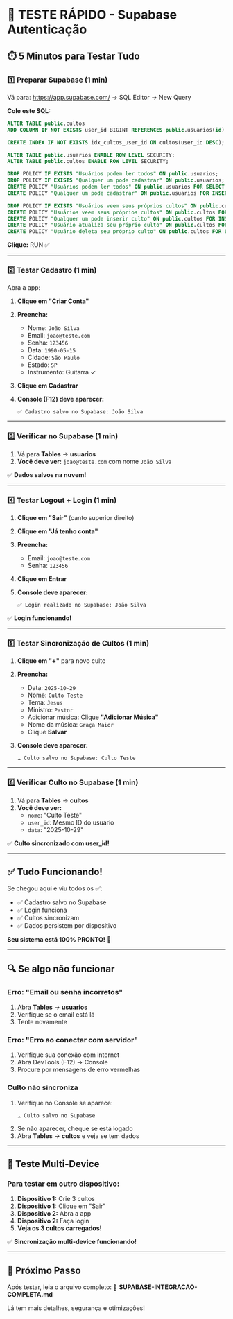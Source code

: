 # 🚀 TESTE RÁPIDO - Supabase Autenticação

## ⏱️ 5 Minutos para Testar Tudo

### 1️⃣ Preparar Supabase (1 min)

Vá para: https://app.supabase.com/ → SQL Editor → New Query

**Cole este SQL:**

```sql
ALTER TABLE public.cultos 
ADD COLUMN IF NOT EXISTS user_id BIGINT REFERENCES public.usuarios(id) ON DELETE CASCADE;

CREATE INDEX IF NOT EXISTS idx_cultos_user_id ON cultos(user_id DESC);

ALTER TABLE public.usuarios ENABLE ROW LEVEL SECURITY;
ALTER TABLE public.cultos ENABLE ROW LEVEL SECURITY;

DROP POLICY IF EXISTS "Usuários podem ler todos" ON public.usuarios;
DROP POLICY IF EXISTS "Qualquer um pode cadastrar" ON public.usuarios;
CREATE POLICY "Usuários podem ler todos" ON public.usuarios FOR SELECT USING (true);
CREATE POLICY "Qualquer um pode cadastrar" ON public.usuarios FOR INSERT WITH CHECK (true);

DROP POLICY IF EXISTS "Usuários veem seus próprios cultos" ON public.cultos;
CREATE POLICY "Usuários veem seus próprios cultos" ON public.cultos FOR SELECT USING (true);
CREATE POLICY "Qualquer um pode inserir culto" ON public.cultos FOR INSERT WITH CHECK (true);
CREATE POLICY "Usuário atualiza seu próprio culto" ON public.cultos FOR UPDATE USING (true);
CREATE POLICY "Usuário deleta seu próprio culto" ON public.cultos FOR DELETE USING (true);
```

**Clique:** RUN ✅

---

### 2️⃣ Testar Cadastro (1 min)

Abra a app:

1. **Clique em "Criar Conta"**
2. **Preencha:**
   - Nome: `João Silva`
   - Email: `joao@teste.com`
   - Senha: `123456`
   - Data: `1990-05-15`
   - Cidade: `São Paulo`
   - Estado: `SP`
   - Instrumento: Guitarra ✓

3. **Clique em Cadastrar**
4. **Console (F12) deve aparecer:**
   ```
   ✅ Cadastro salvo no Supabase: João Silva
   ```

---

### 3️⃣ Verificar no Supabase (1 min)

1. Vá para **Tables** → **usuarios**
2. **Você deve ver:** `joao@teste.com` com nome `João Silva`

✅ **Dados salvos na nuvem!**

---

### 4️⃣ Testar Logout + Login (1 min)

1. **Clique em "Sair"** (canto superior direito)
2. **Clique em "Já tenho conta"**
3. **Preencha:**
   - Email: `joao@teste.com`
   - Senha: `123456`

4. **Clique em Entrar**
5. **Console deve aparecer:**
   ```
   ✅ Login realizado no Supabase: João Silva
   ```

✅ **Login funcionando!**

---

### 5️⃣ Testar Sincronização de Cultos (1 min)

1. **Clique em "+"** para novo culto
2. **Preencha:**
   - Data: `2025-10-29`
   - Nome: `Culto Teste`
   - Tema: `Jesus`
   - Ministro: `Pastor`
   - Adicionar música: Clique **"Adicionar Música"**
   - Nome da música: `Graça Maior`
   - Clique **Salvar**

3. **Console deve aparecer:**
   ```
   ☁️ Culto salvo no Supabase: Culto Teste
   ```

---

### 6️⃣ Verificar Culto no Supabase (1 min)

1. Vá para **Tables** → **cultos**
2. **Você deve ver:**
   - `nome`: "Culto Teste"
   - `user_id`: Mesmo ID do usuário
   - `data`: "2025-10-29"

✅ **Culto sincronizado com user_id!**

---

## ✅ Tudo Funcionando!

Se chegou aqui e viu todos os ✅:

- ✅ Cadastro salvo no Supabase
- ✅ Login funciona
- ✅ Cultos sincronizam
- ✅ Dados persistem por dispositivo

**Seu sistema está 100% PRONTO!** 🎉

---

## 🔍 Se algo não funcionar

### Erro: "Email ou senha incorretos"

1. Abra **Tables** → **usuarios**
2. Verifique se o email está lá
3. Tente novamente

### Erro: "Erro ao conectar com servidor"

1. Verifique sua conexão com internet
2. Abra DevTools (F12) → Console
3. Procure por mensagens de erro vermelhas

### Culto não sincroniza

1. Verifique no Console se aparece:
   ```
   ☁️ Culto salvo no Supabase
   ```
2. Se não aparecer, cheque se está logado
3. Abra **Tables** → **cultos** e veja se tem dados

---

## 📱 Teste Multi-Device

### Para testar em outro dispositivo:

1. **Dispositivo 1:** Crie 3 cultos
2. **Dispositivo 1:** Clique em "Sair"
3. **Dispositivo 2:** Abra a app
4. **Dispositivo 2:** Faça login
5. **Veja os 3 cultos carregados!**

✅ **Sincronização multi-device funcionando!**

---

## 🎯 Próximo Passo

Após testar, leia o arquivo completo:
📄 **SUPABASE-INTEGRACAO-COMPLETA.md**

Lá tem mais detalhes, segurança e otimizações!
